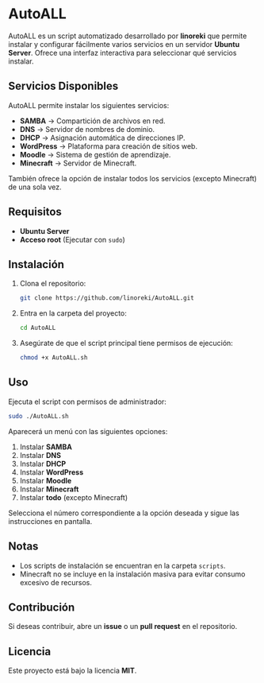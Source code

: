 # AutoALL

AutoALL es un script automatizado desarrollado por **linoreki** que permite instalar y configurar fácilmente varios servicios en un servidor **Ubuntu Server**. Ofrece una interfaz interactiva para seleccionar qué servicios instalar.

## Servicios Disponibles

AutoALL permite instalar los siguientes servicios:

- **SAMBA** → Compartición de archivos en red.
- **DNS** → Servidor de nombres de dominio.
- **DHCP** → Asignación automática de direcciones IP.
- **WordPress** → Plataforma para creación de sitios web.
- **Moodle** → Sistema de gestión de aprendizaje.
- **Minecraft** → Servidor de Minecraft.

También ofrece la opción de instalar todos los servicios (excepto Minecraft) de una sola vez.

## Requisitos

- **Ubuntu Server**
- **Acceso root** (Ejecutar con `sudo`)

## Instalación

1. Clona el repositorio:
   ```bash
   git clone https://github.com/linoreki/AutoALL.git
   ```
2. Entra en la carpeta del proyecto:
   ```bash
   cd AutoALL
   ```
3. Asegúrate de que el script principal tiene permisos de ejecución:
   ```bash
   chmod +x AutoALL.sh
   ```

## Uso

Ejecuta el script con permisos de administrador:
```bash
sudo ./AutoALL.sh
```

Aparecerá un menú con las siguientes opciones:

1. Instalar **SAMBA**
2. Instalar **DNS**
3. Instalar **DHCP**
4. Instalar **WordPress**
5. Instalar **Moodle**
6. Instalar **Minecraft**
7. Instalar **todo** (excepto Minecraft)

Selecciona el número correspondiente a la opción deseada y sigue las instrucciones en pantalla.

## Notas
- Los scripts de instalación se encuentran en la carpeta `scripts`.
- Minecraft no se incluye en la instalación masiva para evitar consumo excesivo de recursos.

## Contribución
Si deseas contribuir, abre un **issue** o un **pull request** en el repositorio.

## Licencia
Este proyecto está bajo la licencia **MIT**.

